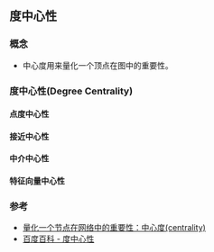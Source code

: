 ## 度中心性
### 概念
* 中心度用来量化一个顶点在图中的重要性。

### 度中心性(Degree Centrality)

#### 点度中心性

#### 接近中心性

#### 中介中心性

#### 特征向量中心性

### 参考
* [量化一个节点在网络中的重要性：中心度(centrality)](http://sparkandshine.net/quantifying-the-importance-of-a-node-in-the-network-centrality-centrality/)
* [百度百科 - 度中心性](https://baike.baidu.com/item/%E5%BA%A6%E4%B8%AD%E5%BF%83%E6%80%A7)